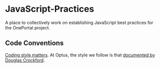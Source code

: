 JavaScript-Practices
====================

A place to collectively work on establishing JavaScript best practices for the OnePortal project.

Code Conventions
----------------

[Coding style matters](http://coding.smashingmagazine.com/2012/10/25/why-coding-style-matters/). At Optus, the style we follow is that [documented by Douglas Crockford](http://javascript.crockford.com/code.html).
